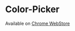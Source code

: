 # Color-Picker

Available on [Chrome WebStore](https://chrome.google.com/webstore/detail/ultimate-color-picker/lobiadjfmkomemokdfhiaaaidgdhcded)
